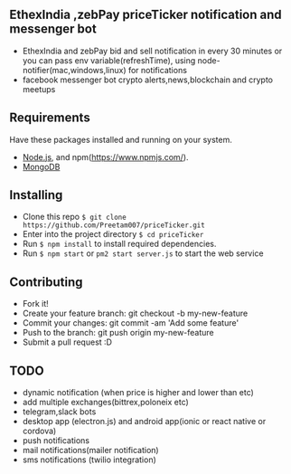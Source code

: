 ## EthexIndia ,zebPay priceTicker notification and messenger bot

- EthexIndia and zebPay bid and sell notification in every 30 minutes or you can pass env variable(refreshTime), using node-notifier(mac,windows,linux) for notifications
- facebook messenger bot crypto alerts,news,blockchain and crypto meetups 

## Requirements

Have these packages installed and running on your system.

- [Node.js](https://nodejs.org/download/), and npm(https://www.npmjs.com/).
- [MongoDB](https://www.mongodb.org/downloads)

## Installing

* Clone this repo `$ git clone https://github.com/Preetam007/priceTicker.git`
* Enter into the project directory `$ cd priceTicker`
* Run `$ npm install` to install required dependencies.
* Run `$ npm start` or `pm2 start server.js` to start the web service

## Contributing
* Fork it!
* Create your feature branch: git checkout -b my-new-feature
* Commit your changes: git commit -am 'Add some feature'
* Push to the branch: git push origin my-new-feature
* Submit a pull request :D

## TODO
- dynamic notification (when price is higher and lower than etc)
- add multiple exchanges(bittrex,poloneix etc)
- telegram,slack bots
- desktop app (electron.js) and android app(ionic or react native or cordova)
- push notifications
- mail notifications(mailer notification)
- sms notifications (twilio integration)
  
